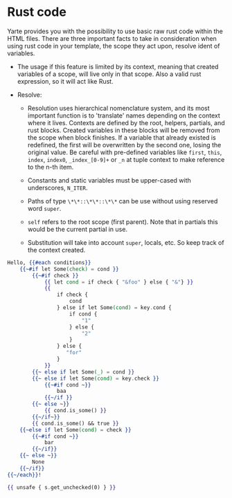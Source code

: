 # Rust code

Yarte provides you with the possibility to use basic raw rust code within 
the HTML files. There are three important facts to take in consideration 
when using rust code in your template, the scope they act upon, resolve ident of variables.


- The usage if this feature is limited by its context, meaning that created variables of a scope, will live only in that scope. Also  a valid rust expression, so it will act like Rust.

- Resolve:
  - Resolution uses hierarchical nomenclature system, and its most important function is to 'translate' names depending on the context
    where it lives. Contexts are defined by the root, helpers, partials, and rust blocks. Created variables in these blocks
    will be removed from the scope when block finishes.
    If a variable that already existed is redefined, the first will be overwritten by the second one, losing the 
    original value. Be careful with pre-defined variables like `first`, `this`, `index`, `index0`, `_index_[0-9]+` or `_n` at tuple context to 
    make reference to the n-th item.
  
  - Constants and static variables must be upper-cased with underscores, `N_ITER`.
  - Paths of type `\*\*::\*\*::\*\*` can be use without using reserved word `super`.
  - `self` refers to the root scope (first parent). Note that in partials this would be the current partial in use.
  - Substitution will take into account `super`, locals, etc. So keep track of the context created.
  
```handlebars
Hello, {{#each conditions}}
    {{~#if let Some(check) = cond }}
        {{~#if check }}
            {{ let cond = if check { "&foo" } else { "&"} }}
            {{
                if check {
                    cond
                } else if let Some(cond) = key.cond {
                    if cond {
                        "1"
                    } else {
                        "2"
                    }
                } else {
                   "for"
                }
            }}
        {{~ else if let Some(_) = cond }}
        {{~ else if let Some(cond) = key.check }}
            {{~#if cond ~}}
                baa
            {{~/if }}
        {{~ else ~}}
            {{ cond.is_some() }}
        {{~/if~}}
        {{ cond.is_some() && true }}
    {{~else if let Some(cond) = check }}
        {{~#if cond ~}}
            bar
        {{~/if}}
    {{~ else ~}}
        None
    {{~/if}}
{{~/each}}!
```

```handlebars
{{ unsafe { s.get_unchecked(0) } }}
```
